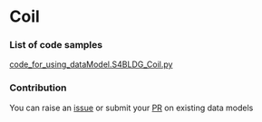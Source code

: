 # Coil

### List of code samples 

<!-- 50-List of code -->

<!-- [code entry](link) -->
[code_for_using_dataModel.S4BLDG_Coil.py](https://github.com/smart-data-models/dataModel.S4BLDG/blob/master/Coil/code/code_for_using_dataModel.S4BLDG_Coil.py)


<!-- /50-List of code -->

### Contribution
You can raise an [issue](https://github.com/smart-data-models/dataModel.S4BLDG/issues) or submit your [PR](https://github.com/smart-data-models/dataModel.S4BLDG/pulls) on existing data models
